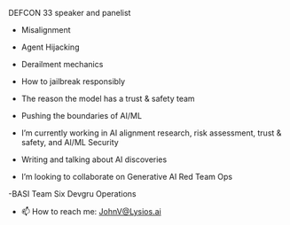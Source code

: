 DEFCON 33 speaker and panelist

- Misalignment

- Agent Hijacking

- Derailment mechanics

- How to jailbreak responsibly

- The reason the model has a trust & safety team

- Pushing the boundaries of AI/ML

- I’m currently working in AI alignment research, risk assessment, trust & safety, and AI/ML Security

- Writing and talking about AI discoveries

- I’m looking to collaborate on Generative AI Red Team Ops

-BASI Team Six Devgru Operations

- 📫 How to reach me: JohnV@Lysios.ai


  


